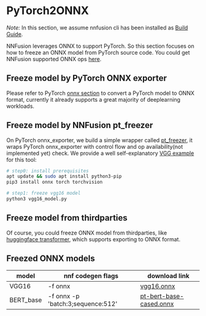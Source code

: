 # PyTorch2ONNX

*Note:* In this section, we assume nnfusion cli has been installed as [Build Guide](https://github.com/microsoft/nnfusion/wiki/Build-Guide).

NNFusion leverages ONNX to support PyTorch. So this section focuses on how to freeze an ONNX model from PyTorch source code. You could get NNFusion supported ONNX ops [here](../../thirdparty/ngraph/src/nnfusion/frontend/onnx_import/ops_bridge.cpp).

## Freeze model by PyTorch ONNX exporter

Please refer to PyTorch [onnx section](https://pytorch.org/docs/stable/onnx.html) to convert a PyTorch model to ONNX format, currently it already supports a great majority of deeplearning workloads.

## Freeze model by NNFusion pt_freezer

On PyTorch onnx_exporter, we build a simple wrapper called [pt_freezer](./pytorch_freezer.py), it wraps PyTorch onnx_exporter with control flow and op availability(not implemented yet) check. We provide a well self-explanatory [VGG example](./vgg16_model.py) for this tool:

```bash
# step0: install prerequisites
apt update && sudo apt install python3-pip
pip3 install onnx torch torchvision

# step1: freeze vgg16 model
python3 vgg16_model.py
```

## Freeze model from thirdparties

Of course, you could freeze ONNX model from thirdparties, like [huggingface transformer](https://github.com/huggingface/transformers/blob/master/notebooks/04-onnx-export.ipynb), which supports exporting to ONNX format.

## Freezed ONNX models

| model         | nnf codegen flags                 | download link |
| -----------   | -----------                       | -----------   |
| VGG16         | -f onnx                           | [vgg16.onnx](https://nnfusion.blob.core.windows.net/models/onnx/vgg16.onnx) |
| BERT_base     | -f onnx -p 'batch:3;sequence:512' | [pt-bert-base-cased.onnx](https://nnfusion.blob.core.windows.net/models/onnx/bert/pt-bert-base-cased.onnx) |
